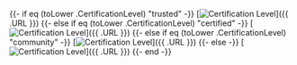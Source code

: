{{- if eq (toLower .CertificationLevel) "trusted" -}}
[![Certification Level](https://img.shields.io/badge/Certification%20Level-Trusted-Blue)]({{ .URL }})
{{- else if eq (toLower .CertificationLevel) "certified" -}}
[![Certification Level](https://img.shields.io/badge/Certification%20Level-Certified-Green)]({{ .URL }})
{{- else if eq (toLower .CertificationLevel) "community" -}}
[![Certification Level](https://img.shields.io/badge/Certification%20Level-Community-Yellow)]({{ .URL }})
{{- else -}}
[![Certification Level](https://img.shields.io/badge/Certification%20Level-Unknown-Red)]({{ .URL }})
{{- end -}}
